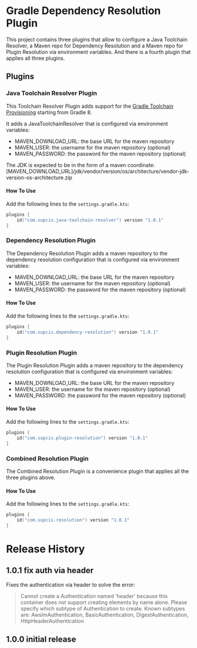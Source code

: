 # Gradle Dependency Resolution Plugin

This project contains three plugins that allow to configure a Java Toolchain Resolver, a Maven repo
for Dependency Resolution and a Maven repo for Plugin Resolution via environment variables. And 
there is a fourth plugin that applies all three plugins.

## Plugins

### Java Toolchain Resolver Plugin

This Toolchain Resolver Plugin adds support for the 
[Gradle Toolchain Provisioning](https://docs.gradle.org/current/userguide/toolchains.html) starting
from Gradle 8.

It adds a JavaToolchainResolver that is configured via environment variables:
- MAVEN_DOWNLOAD_URL: the base URL for the maven repository
- MAVEN_USER: the username for the maven repository (optional)
- MAVEN_PASSWORD: the password for the maven repository (optional)

The JDK is expected to be in the form of a maven coordinate:
[MAVEN_DOWNLOAD_URL]/jdk/vendor/version/os/architecture/vendor-jdk-version-os-architecture.zip

#### How To Use

Add the following lines to the `settings.gradle.kts`:

```settings.gralde.kts
plugins {
    id("com.supcis.java-toolchain-resolver") version "1.0.1"
}
```

### Dependency Resolution Plugin

The Dependency Resolution Plugin adds a maven repository to the dependency resolution configuration
that is configured via environment variables:
- MAVEN_DOWNLOAD_URL: the base URL for the maven repository
- MAVEN_USER: the username for the maven repository (optional)
- MAVEN_PASSWORD: the password for the maven repository (optional)

#### How To Use

Add the following lines to the `settings.gradle.kts`:

```settings.gralde.kts
plugins {
    id("com.supcis.dependency-resolution") version "1.0.1"
}
```

### Plugin Resolution Plugin

The Plugin Resolution Plugin adds a maven repository to the dependency resolution configuration
that is configured via environment variables:
- MAVEN_DOWNLOAD_URL: the base URL for the maven repository
- MAVEN_USER: the username for the maven repository (optional)
- MAVEN_PASSWORD: the password for the maven repository (optional)

#### How To Use

Add the following lines to the `settings.gradle.kts`:

```settings.gralde.kts
plugins {
    id("com.supcis.plugin-resolution") version "1.0.1"
}
```

### Combined Resolution Plugin

The Combined Resolution Plugin is a convenience plugin that applies all the three plugins above.

#### How To Use

Add the following lines to the `settings.gradle.kts`:

```settings.gralde.kts
plugins {
    id("com.supcis.resolution") version "1.0.1"
}
```

# Release History

## 1.0.1 fix auth via header

Fixes the authentication via header to solve the error:

>Cannot create a Authentication named 'header' because this container does not support creating
>elements by name alone. Please specify which subtype of Authentication to create. Known subtypes
>are: AwsImAuthentication, BasicAuthentication, DigestAuthentication, HttpHeaderAuthentication

## 1.0.0 initial release
